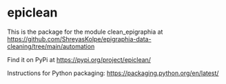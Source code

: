 # epiclean

This is the package for the module clean_epigraphia at https://github.com/ShreyasKolpe/epigraphia-data-cleaning/tree/main/automation

Find it on PyPi at https://pypi.org/project/epiclean/

Instructions for Python packaging: https://packaging.python.org/en/latest/
